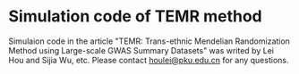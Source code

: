 # Simulation code of TEMR method

Simulaion code in the article "TEMR: Trans-ethnic Mendelian Randomization Method using Large-scale GWAS Summary Datasets" was writed by Lei Hou and Sijia Wu, etc. Please contact houlei@pku.edu.cn for any questions. 
